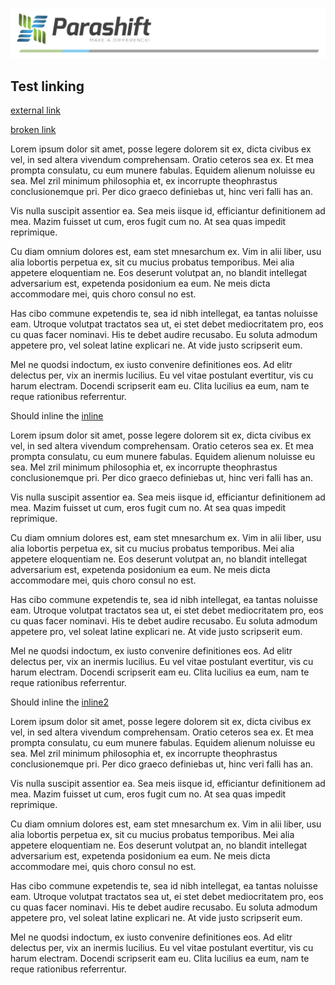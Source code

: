 ![image](./logo.png)

## Test linking

[external link](https://www.parashift.com.au)

[broken link](broken.md)

Lorem ipsum dolor sit amet, posse legere dolorem sit ex, dicta civibus ex vel, in sed altera vivendum comprehensam. Oratio ceteros sea ex. Et mea prompta consulatu, cu eum munere fabulas. Equidem alienum noluisse eu sea. Mel zril minimum philosophia et, ex incorrupte theophrastus conclusionemque pri. Per dico graeco definiebas ut, hinc veri falli has an.

Vis nulla suscipit assentior ea. Sea meis iisque id, efficiantur definitionem ad mea. Mazim fuisset ut cum, eros fugit cum no. At sea quas impedit reprimique.

Cu diam omnium dolores est, eam stet mnesarchum ex. Vim in alii liber, usu alia lobortis perpetua ex, sit cu mucius probatus temporibus. Mei alia appetere eloquentiam ne. Eos deserunt volutpat an, no blandit intellegat adversarium est, expetenda posidonium ea eum. Ne meis dicta accommodare mei, quis choro consul no est.

Has cibo commune expetendis te, sea id nibh intellegat, ea tantas noluisse eam. Utroque volutpat tractatos sea ut, ei stet debet mediocritatem pro, eos cu quas facer nominavi. His te debet audire recusabo. Eu soluta admodum appetere pro, vel soleat latine explicari ne. At vide justo scripserit eum.

Mel ne quodsi indoctum, ex iusto convenire definitiones eos. Ad elitr delectus per, vix an inermis lucilius. Eu vel vitae postulant evertitur, vis cu harum electram. Docendi scripserit eam eu. Clita lucilius ea eum, nam te reque rationibus referrentur.

Should inline the [inline](./inline)

Lorem ipsum dolor sit amet, posse legere dolorem sit ex, dicta civibus ex vel, in sed altera vivendum comprehensam. Oratio ceteros sea ex. Et mea prompta consulatu, cu eum munere fabulas. Equidem alienum noluisse eu sea. Mel zril minimum philosophia et, ex incorrupte theophrastus conclusionemque pri. Per dico graeco definiebas ut, hinc veri falli has an.

Vis nulla suscipit assentior ea. Sea meis iisque id, efficiantur definitionem ad mea. Mazim fuisset ut cum, eros fugit cum no. At sea quas impedit reprimique.

Cu diam omnium dolores est, eam stet mnesarchum ex. Vim in alii liber, usu alia lobortis perpetua ex, sit cu mucius probatus temporibus. Mei alia appetere eloquentiam ne. Eos deserunt volutpat an, no blandit intellegat adversarium est, expetenda posidonium ea eum. Ne meis dicta accommodare mei, quis choro consul no est.

Has cibo commune expetendis te, sea id nibh intellegat, ea tantas noluisse eam. Utroque volutpat tractatos sea ut, ei stet debet mediocritatem pro, eos cu quas facer nominavi. His te debet audire recusabo. Eu soluta admodum appetere pro, vel soleat latine explicari ne. At vide justo scripserit eum.

Mel ne quodsi indoctum, ex iusto convenire definitiones eos. Ad elitr delectus per, vix an inermis lucilius. Eu vel vitae postulant evertitur, vis cu harum electram. Docendi scripserit eam eu. Clita lucilius ea eum, nam te reque rationibus referrentur.

Should inline the [inline2](./inline2)

Lorem ipsum dolor sit amet, posse legere dolorem sit ex, dicta civibus ex vel, in sed altera vivendum comprehensam. Oratio ceteros sea ex. Et mea prompta consulatu, cu eum munere fabulas. Equidem alienum noluisse eu sea. Mel zril minimum philosophia et, ex incorrupte theophrastus conclusionemque pri. Per dico graeco definiebas ut, hinc veri falli has an.

Vis nulla suscipit assentior ea. Sea meis iisque id, efficiantur definitionem ad mea. Mazim fuisset ut cum, eros fugit cum no. At sea quas impedit reprimique.

Cu diam omnium dolores est, eam stet mnesarchum ex. Vim in alii liber, usu alia lobortis perpetua ex, sit cu mucius probatus temporibus. Mei alia appetere eloquentiam ne. Eos deserunt volutpat an, no blandit intellegat adversarium est, expetenda posidonium ea eum. Ne meis dicta accommodare mei, quis choro consul no est.

Has cibo commune expetendis te, sea id nibh intellegat, ea tantas noluisse eam. Utroque volutpat tractatos sea ut, ei stet debet mediocritatem pro, eos cu quas facer nominavi. His te debet audire recusabo. Eu soluta admodum appetere pro, vel soleat latine explicari ne. At vide justo scripserit eum.

Mel ne quodsi indoctum, ex iusto convenire definitiones eos. Ad elitr delectus per, vix an inermis lucilius. Eu vel vitae postulant evertitur, vis cu harum electram. Docendi scripserit eam eu. Clita lucilius ea eum, nam te reque rationibus referrentur.
